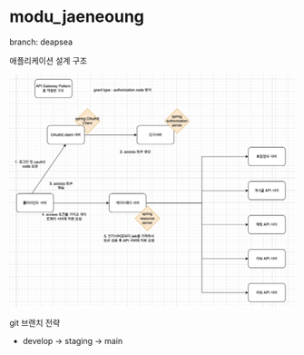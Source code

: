 # modu_jaeneoung 

branch: deapsea

애플리케이션 설계 구조 <br>

![ex_screenshot](modu_MSA_architecture.png)

git 브랜치 전략
- develop -> staging -> main
